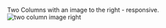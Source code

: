 Two Columns with an image to the right - responsive.
![two column image right](https://github.com/Imkevin7/Two-column-Image-Right/assets/5240298/27734835-efd5-4274-9e71-73eb0f897a92)
